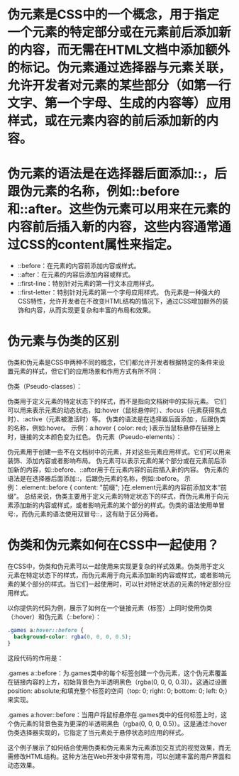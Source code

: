 # 伪元素是CSS中的一个概念，用于指定一个元素的特定部分或在元素前后添加新的内容，而无需在HTML文档中添加额外的标记。伪元素通过选择器与元素关联，允许开发者对元素的某些部分（如第一行文字、第一个字母、生成的内容等）应用样式，或在元素内容的前后添加新的内容。

# 伪元素的语法是在选择器后面添加::，后跟伪元素的名称，例如::before和::after。这些伪元素可以用来在元素的内容前后插入新的内容，这些内容通常通过CSS的content属性来指定。

- ::before：在元素的内容前添加内容或样式。
- ::after：在元素的内容后添加内容或样式。
- ::first-line：特别针对元素的第一行文本应用样式。
- ::first-letter：特别针对元素的第一个字母应用样式。
伪元素是一种强大的CSS特性，允许开发者在不改变HTML结构的情况下，通过CSS增加额外的装饰和内容，从而实现更复杂和丰富的布局和效果。

# 伪元素与伪类的区别

伪类和伪元素是CSS中两种不同的概念，它们都允许开发者根据特定的条件来设置元素的样式，但它们的应用场景和作用方式有所不同：

伪类（Pseudo-classes）：

伪类用于定义元素的特定状态下的样式，而不是指向文档树中的实际元素。
它们可以用来表示元素的动态状态，如:hover（鼠标悬停时）、:focus（元素获得焦点时）、:active（元素被激活时）等。
伪类的语法是在选择器后面添加:，后跟伪类的名称，例如:hover。
示例：a:hover { color: red; }表示当鼠标悬停在链接上时，链接的文本颜色变为红色。
伪元素（Pseudo-elements）：

伪元素用于创建一些不在文档树中的元素，并对这些元素应用样式。它们可以用来装饰、添加内容或者影响布局。
伪元素可以表示元素的某个部分或在元素前后添加新的内容，如::before、::after用于在元素内容的前后插入新的内容。
伪元素的语法是在选择器后面添加::，后跟伪元素的名称，例如::before。
示例：.element::before { content: "前缀"; }在.element元素的内容前添加文本“前缀”。
总结来说，伪类主要用于定义元素的特定状态下的样式，而伪元素用于向元素添加新的内容或样式，或者影响元素的某个部分的样式。伪类的语法使用单冒号:，而伪元素的语法使用双冒号::，这有助于区分两者。

# 伪类和伪元素如何在CSS中一起使用？
在CSS中，伪类和伪元素可以一起使用来实现更复杂的样式效果。伪类用于定义元素在特定状态下的样式，而伪元素用于向元素添加新的内容或样式，或者影响元素的某个部分的样式。当它们一起使用时，可以针对特定状态的元素的特定部分应用样式。

以你提供的代码为例，展示了如何在一个链接元素（<a>标签）上同时使用伪类（:hover）和伪元素（::before）：

```CSS
.games a:hover::before {
  background-color: rgba(0, 0, 0, 0.5);
}
```
这段代码的作用是：

.games a::before：为.games类中的每个<a>标签创建一个伪元素，这个伪元素覆盖在链接内容的上方，初始背景色为半透明黑色（rgba(0, 0, 0, 0.3)）。这通过设置position: absolute;和填充整个<a>标签的空间（top: 0; right: 0; bottom: 0; left: 0;）来实现。

.games a:hover::before：当用户将鼠标悬停在.games类中的任何<a>标签上时，这个伪元素的背景色变为更深的半透明黑色（rgba(0, 0, 0, 0.5)）。这是通过:hover伪类选择器实现的，它指定了当元素处于悬停状态时应用的样式。

这个例子展示了如何结合使用伪类和伪元素来为元素添加交互式的视觉效果，而无需修改HTML结构。这种方法在Web开发中非常有用，可以创建丰富的用户界面和动态效果。